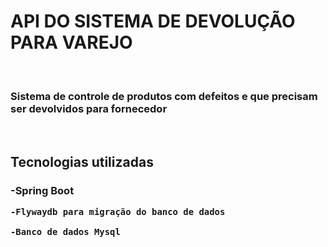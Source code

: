 <h1>API DO SISTEMA DE DEVOLUÇÃO PARA VAREJO</h1>
</br>
<h3>Sistema de controle de produtos com defeitos e que precisam ser devolvidos para fornecedor</h2>
</br>
<h2> Tecnologias utilizadas</h2>

<h3>
	-Spring Boot
	
	-Flywaydb para migração do banco de dados
	
	-Banco de dados Mysql
</h3>